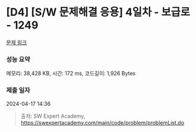 # [D4] [S/W 문제해결 응용] 4일차 - 보급로 - 1249 

[문제 링크](https://swexpertacademy.com/main/code/problem/problemDetail.do?contestProbId=AV15QRX6APsCFAYD) 

### 성능 요약

메모리: 38,428 KB, 시간: 172 ms, 코드길이: 1,926 Bytes

### 제출 일자

2024-04-17 14:36



> 출처: SW Expert Academy, https://swexpertacademy.com/main/code/problem/problemList.do